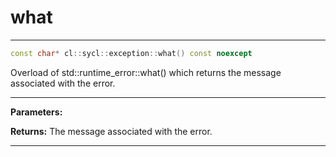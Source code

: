 # what

---

```cpp
const char* cl::sycl::exception::what() const noexcept
```


Overload of std::runtime_error::what() which returns the message associated with the error. 


---
**Parameters:**

**Returns:** The message associated with the error. 

---
